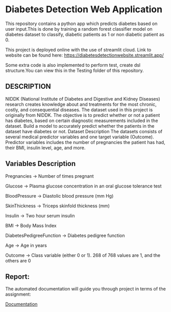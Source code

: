 # Diabetes Detection Web Application

This repository contains a python app which predicts diabetes based on user input.This is done by training a random forest classifier model on diabetes dataset to classify, diabetic patients as 1 or non diabetic patient as 0.

This project is deployed online with the use of streamlit cloud.
Link to website can be found here: https://diabetesdetectionwebsite.streamlit.app/

Some extra code is also implemented to perform test, create dsl structure.You can view this in the Testing folder of this repository.

## DESCRIPTION

NIDDK (National Institute of Diabetes and Digestive and Kidney Diseases) research creates knowledge about and treatments for the most chronic, costly, and consequential diseases.
The dataset used in this project is originally from NIDDK. The objective is to predict whether or not a patient has diabetes, based on certain diagnostic measurements included in the dataset.
Build a model to accurately predict whether the patients in the dataset have diabetes or not.
Dataset Description
The datasets consists of several medical predictor variables and one target variable (Outcome). Predictor variables includes the number of pregnancies the patient has had, their BMI, insulin level, age, and more.

## Variables	Description

Pregnancies -> Number of times pregnant

Glucose -> Plasma glucose concentration in an oral glucose tolerance test

BloodPressure -> Diastolic blood pressure (mm Hg)

SkinThickness -> Triceps skinfold thickness (mm)

Insulin -> Two hour serum insulin

BMI -> Body Mass Index

DiabetesPedigreeFunction -> Diabetes pedigree function

Age -> Age in years

Outcome -> Class variable (either 0 or 1). 268 of 768 values are 1, and the others are 0

## Report:

The automated documentation will guide you through project in terms of the assignment:

<a href="https://diabetes-detection-web-application.pages.dev/" target="_blank">Documentation</a>



